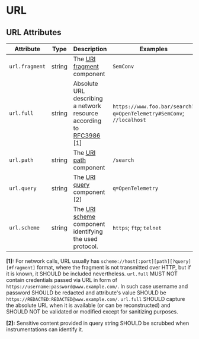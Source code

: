 <!--- Hugo front matter used to generate the website version of this page:
linkTitle: URL
--->
# URL

## URL Attributes

<!-- semconv registry.url(omit_requirement_level) -->
| Attribute  | Type | Description  | Examples  |
|---|---|---|---|
| `url.fragment` | string | The [URI fragment](https://www.rfc-editor.org/rfc/rfc3986#section-3.5) component | `SemConv` |
| `url.full` | string | Absolute URL describing a network resource according to [RFC3986](https://www.rfc-editor.org/rfc/rfc3986) [1] | `https://www.foo.bar/search?q=OpenTelemetry#SemConv`; `//localhost` |
| `url.path` | string | The [URI path](https://www.rfc-editor.org/rfc/rfc3986#section-3.3) component | `/search` |
| `url.query` | string | The [URI query](https://www.rfc-editor.org/rfc/rfc3986#section-3.4) component [2] | `q=OpenTelemetry` |
| `url.scheme` | string | The [URI scheme](https://www.rfc-editor.org/rfc/rfc3986#section-3.1) component identifying the used protocol. | `https`; `ftp`; `telnet` |

**[1]:** For network calls, URL usually has `scheme://host[:port][path][?query][#fragment]` format, where the fragment is not transmitted over HTTP, but if it is known, it SHOULD be included nevertheless.
`url.full` MUST NOT contain credentials passed via URL in form of `https://username:password@www.example.com/`. In such case username and password SHOULD be redacted and attribute's value SHOULD be `https://REDACTED:REDACTED@www.example.com/`.
`url.full` SHOULD capture the absolute URL when it is available (or can be reconstructed) and SHOULD NOT be validated or modified except for sanitizing purposes.

**[2]:** Sensitive content provided in query string SHOULD be scrubbed when instrumentations can identify it.
<!-- endsemconv -->